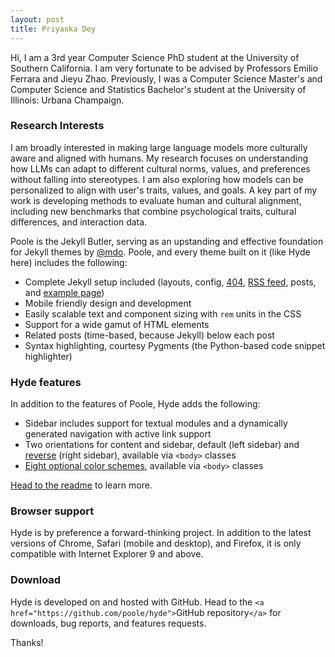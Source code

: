 ```yaml
---
layout: post
title: Priyanka Dey
---
```

Hi, I am a 3rd year Computer Science PhD student at the University of Southern California. I am very fortunate to be advised by Professors Emilio Ferrara and Jieyu Zhao. Previously, I was a Computer Science Master's and Computer Science and Statistics Bachelor's student at the University of Illinois: Urbana Champaign.

### Research Interests

I am broadly interested in making large language models more culturally aware and aligned with humans. My research focuses on understanding how LLMs can adapt to different cultural norms, values, and preferences without falling into stereotypes. I am also exploring how models can be personalized to align with user's traits, values, and goals. A key part of my work is developing methods to evaluate human and cultural alignment, including new benchmarks that combine psychological traits, cultural differences, and interaction data.


Poole is the Jekyll Butler, serving as an upstanding and effective foundation for Jekyll themes by [@mdo](https://twitter.com/mdo). Poole, and every theme built on it (like Hyde here) includes the following:

* Complete Jekyll setup included (layouts, config, [404](/404), [RSS feed](/atom.xml), posts, and [example page](/about))
* Mobile friendly design and development
* Easily scalable text and component sizing with `rem` units in the CSS
* Support for a wide gamut of HTML elements
* Related posts (time-based, because Jekyll) below each post
* Syntax highlighting, courtesy Pygments (the Python-based code snippet highlighter)

### Hyde features

In addition to the features of Poole, Hyde adds the following:

* Sidebar includes support for textual modules and a dynamically generated navigation with active link support
* Two orientations for content and sidebar, default (left sidebar) and [reverse](https://github.com/poole/lanyon#reverse-layout) (right sidebar), available via `<body>` classes
* [Eight optional color schemes](https://github.com/poole/hyde#themes), available via `<body>` classes

[Head to the readme](https://github.com/poole/hyde#readme) to learn more.

### Browser support

Hyde is by preference a forward-thinking project. In addition to the latest versions of Chrome, Safari (mobile and desktop), and Firefox, it is only compatible with Internet Explorer 9 and above.

### Download

Hyde is developed on and hosted with GitHub. Head to the `<a href="https://github.com/poole/hyde">`GitHub repository`</a>` for downloads, bug reports, and features requests.

Thanks!
